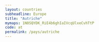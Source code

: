 ```yaml
---
layout: countries
subheadline: Europe
title: "Autriche"
mymaps: 1N0SQYDK_RiE4b6ghIaIVcqUlxeCvhTtP 
code: at
permalink: /pays/autriche
---
```

